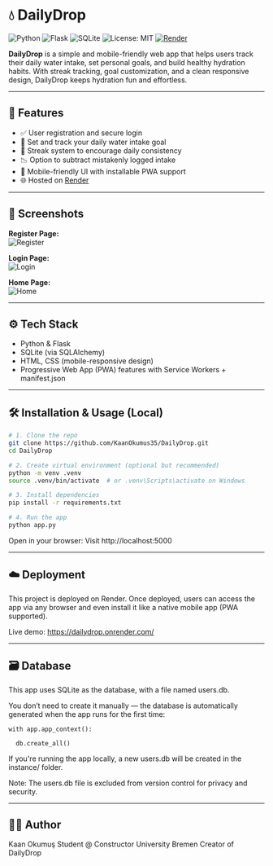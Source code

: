 # 💧 DailyDrop

![Python](https://img.shields.io/badge/Python-3.13.3-blue?logo=python)
![Flask](https://img.shields.io/badge/Flask-Web%20Framework-lightgrey?logo=flask)
![SQLite](https://img.shields.io/badge/Database-SQLite-blue?logo=sqlite)
![License: MIT](https://img.shields.io/badge/License-MIT-green.svg)
[![Render](https://img.shields.io/badge/Deployed%20on-Render-3f51b5?logo=render)](https://dailydrop.onrender.com/)

**DailyDrop** is a simple and mobile-friendly web app that helps users track their daily water intake, set personal goals, and build healthy hydration habits. With streak tracking, goal customization, and a clean responsive design, DailyDrop keeps hydration fun and effortless.

---

## 🚀 Features

- ✅ User registration and secure login  
- 🥤 Set and track your daily water intake goal  
- 🔁 Streak system to encourage daily consistency  
- 📉 Option to subtract mistakenly logged intake  
- 📱 Mobile-friendly UI with installable PWA support  
- 🌐 Hosted on [Render](https://dailydrop.onrender.com/)

---

## 📸 Screenshots

**Register Page:**  
![Register](https://github.com/user-attachments/assets/64b0a9f3-ea9c-4695-b649-9878e8c971b6)

**Login Page:**  
![Login](https://github.com/user-attachments/assets/15e83d1c-3bc3-421b-b00b-80415ad114f6)

**Home Page:**  
![Home](https://github.com/user-attachments/assets/51a5d4a8-b2d1-4e31-8683-3a328e7e8061)

---

## ⚙️ Tech Stack

- Python & Flask
- SQLite (via SQLAlchemy)
- HTML, CSS (mobile-responsive design)
- Progressive Web App (PWA) features with Service Workers + manifest.json

---

## 🛠️ Installation & Usage (Local)

```bash
# 1. Clone the repo
git clone https://github.com/KaanOkumus35/DailyDrop.git
cd DailyDrop

# 2. Create virtual environment (optional but recommended)
python -m venv .venv
source .venv/bin/activate  # or .venv\Scripts\activate on Windows

# 3. Install dependencies
pip install -r requirements.txt

# 4. Run the app
python app.py
```


Open in your browser:
Visit http://localhost:5000

---

## ☁️ Deployment
This project is deployed on Render. Once deployed, users can access the app via any browser and even install it like a native mobile app (PWA supported).

Live demo: https://dailydrop.onrender.com/

---

## 🗃️ Database

This app uses SQLite as the database, with a file named users.db.

You don’t need to create it manually — the database is automatically generated when the app runs for the first time:

    with app.app_context():
    
      db.create_all()

If you're running the app locally, a new users.db will be created in the instance/ folder.

Note: The users.db file is excluded from version control for privacy and security.

---
    
## 👨‍💻 Author
Kaan Okumuş
Student @ Constructor University Bremen
Creator of DailyDrop
